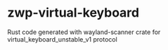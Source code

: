 # zwp-virtual-keyboard
Rust code generated with wayland-scanner crate for virtual_keyboard_unstable_v1 protocol
